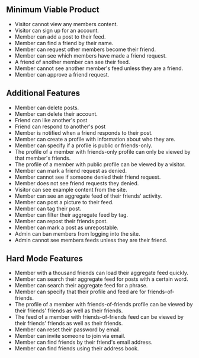 ## Minimum Viable Product ##

* Visitor cannot view any members content.
* Visitor can sign up for an account.
* Member can add a post to their feed.
* Member can find a friend by their name.
* Member can request other members become their friend.
* Member can see which members have made a friend request.
* A friend of another member can see their feed.
* Member cannot see another member's feed unless they are a friend.
* Member can approve a friend request.

## Additional Features ##

* Member can delete posts.
* Member can delete their account.
* Friend can like another's post
* Friend can respond to another's post
* Member is notified when a friend responds to their post.
* Member can create a profile with information about who they are.
* Member can specify if a profile is public or friends-only.
* The profile of a member with friends-only profile can only be viewed by that member's friends.
* The profile of a member with public profile can be viewed by a visitor.
* Member can mark a friend request as denied.
* Member cannot see if someone denied their friend request.
* Member does not see friend requests they denied.
* Visitor can see example content from the site.
* Member can see an aggregate feed of their friends' activity.
* Member can post a picture to their feed.
* Member can tag their post.
* Member can filter their aggregate feed by tag.
* Member can repost their friends post.
* Member can mark a post as unrepostable.
* Admin can ban members from logging into the site.
* Admin cannot see members feeds unless they are their friend.

## Hard Mode Features ##

* Member with a thousand friends can load their aggregate feed quickly.
* Member can search their aggregate feed for posts with a certain word.
* Member can search their aggregate feed for a phrase.
* Member can specify that their profile and feed are for friends-of-friends.
* The profile of a member with friends-of-friends profile can be viewed by their friends' friends as well as their friends.
* The feed of a member with friends-of-friends feed can be viewed by their friends' friends as well as their friends.
* Member can reset their password by email.
* Member can invite someone to join via email.
* Member can find friends by their friend's email address.
* Member can find friends using their address book.
